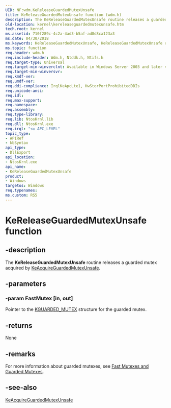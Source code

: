 ```yaml
---
UID: NF:wdm.KeReleaseGuardedMutexUnsafe
title: KeReleaseGuardedMutexUnsafe function (wdm.h)
description: The KeReleaseGuardedMutexUnsafe routine releases a guarded mutex acquired by KeAcquireGuardedMutexUnsafe.
old-location: kernel\kereleaseguardedmutexunsafe.htm
tech.root: kernel
ms.assetid: 710f289c-4c2a-4ad3-b5af-ad8d8ca123a3
ms.date: 04/30/2018
ms.keywords: KeReleaseGuardedMutexUnsafe, KeReleaseGuardedMutexUnsafe routine [Kernel-Mode Driver Architecture], k105_645b087e-53ee-4434-ae8b-2bb801d1217e.xml, kernel.kereleaseguardedmutexunsafe, wdm/KeReleaseGuardedMutexUnsafe
ms.topic: function
req.header: wdm.h
req.include-header: Wdm.h, Ntddk.h, Ntifs.h
req.target-type: Universal
req.target-min-winverclnt: Available in Windows Server 2003 and later versions of Windows.
req.target-min-winversvr: 
req.kmdf-ver: 
req.umdf-ver: 
req.ddi-compliance: IrqlKeApcLte1, HwStorPortProhibitedDDIs
req.unicode-ansi: 
req.idl: 
req.max-support: 
req.namespace: 
req.assembly: 
req.type-library: 
req.lib: NtosKrnl.lib
req.dll: NtosKrnl.exe
req.irql: "<= APC_LEVEL"
topic_type:
- APIRef
- kbSyntax
api_type:
- DllExport
api_location:
- NtosKrnl.exe
api_name:
- KeReleaseGuardedMutexUnsafe
product:
- Windows
targetos: Windows
req.typenames: 
ms.custom: RS5
---
```


# KeReleaseGuardedMutexUnsafe function


## -description


The <b>KeReleaseGuardedMutexUnsafe</b> routine releases a guarded mutex acquired by <a href="https://msdn.microsoft.com/library/windows/hardware/ff551894">KeAcquireGuardedMutexUnsafe</a>.


## -parameters




### -param FastMutex [in, out]

Pointer to the <a href="https://msdn.microsoft.com/library/windows/hardware/ff554235">KGUARDED_MUTEX</a> structure for the guarded mutex.


## -returns



None




## -remarks



For more information about guarded mutexes, see <a href="https://msdn.microsoft.com/library/windows/hardware/ff545716">Fast Mutexes and Guarded Mutexes</a>.




## -see-also




<a href="https://msdn.microsoft.com/library/windows/hardware/ff551894">KeAcquireGuardedMutexUnsafe</a>
 

 

